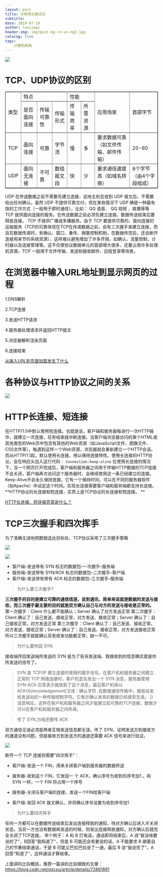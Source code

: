 ```yaml
---
layout: post                          
title: 计网常见面试点                            
subtitle:                             
date: 2019-07-18                      
author: luojiaqi                      
header-img: img/post-bg-re-vs-ng2.jpg 
catalog: true                         
tags:                                 
    计算机网络                             
---
```


![](http://ww1.sinaimg.cn/large/609af245ly1g53yc3b1fzj20lg0batd5.jpg)

# TCP、UDP协议的区别

<table border="1" align="center">
   <tr>
      <td rowspan="2">类型</td>
      <td colspan="3">特点</td>
      <td colspan="2">性能</td>
      <td rowspan="2">应用场景</td>
      <td rowspan="2">首部字节</td>
   </tr>
   <tr>
      <td>是否面向连接</td>
      <td>传输可靠性</td>
      <td>传输形式</td>
      <td>传输效率</td>
      <td>所需资源</td>
   </tr>
   <tr>
      <td>TCP</td>
      <td>面向连接</td>
      <td>可靠</td>
      <td>字节流</td>
      <td>慢</td>
      <td>多</td>
      <td>要求数据可靠（如文件传输、邮件传输）</td>
      <td>20-60</td>
   </tr>
   <tr>
      <td>UDP</td>
      <td>面向无连接</td>
      <td>不可靠</td>
      <td>数组报文段</td>
      <td>快</td>
      <td>少</td>
      <td>要求通信速度高（如域名转换）</td>
      <td>8个字节（由4个字段组成）</td>
   </tr>
</table>

UDP 在传送数据之前不需要先建立连接，远地主机在收到 UDP 报文后，不需要给出任何确认。虽然 UDP 不提供可靠交付，但在某些情况下 UDP 确是一种最有效的工作方式（一般用于即时通信），比如： QQ 语音、 QQ 视频 、直播等等
TCP 提供面向连接的服务。在传送数据之前必须先建立连接，数据传送结束后要释放连接。 TCP 不提供广播或多播服务。由于 TCP 要提供可靠的，面向连接的运输服务（TCP的可靠体现在TCP在传递数据之前，会有三次握手来建立连接，而且在数据传递时，有确认、窗口、重传、拥塞控制机制，在数据传完后，还会断开连接用来节约系统资源），这样难以避免增加了许多开销，如确认，流量控制，计时器以及连接管理等。这不仅使协议数据单元的首部增大很多，还要占用许多处理机资源。TCP 一般用于文件传输、发送和接收邮件、远程登录等场景。 

# 在浏览器中输入URL地址到显示网页的过程

1.DNS解析

2.TCP连接

3.发送HTTP请求

4.服务器处理请求并返回HTTP报文

5.浏览器解析渲染页面

6.连接结束

[从输入URL到页面加载发生了什么](https://segmentfault.com/a/1190000006879700 )

# 各种协议与HTTP协议之间的关系

![](http://ww1.sinaimg.cn/large/609af245ly1g5404rzg57j20hb0or7ek.jpg)

# HTTP长连接、短连接

在HTTP/1.0中默认使用短连接。也就是说，客户端和服务器每进行一次HTTP操作，就建立一次连接，任务结束就中断连接。当客户端浏览器访问的某个HTML或其他类型的Web页中包含有其他的Web资源（如JavaScript文件、图像文件、CSS文件等），每遇到这样一个Web资源，浏览器就会重新建立一个HTTP会话。
而从HTTP/1.1起，默认使用长连接，用以保持连接特性。使用长连接的HTTP协议，会在响应头加入这行代码：
`Connection:keep-alive`
在使用长连接的情况下，当一个网页打开完成后，客户端和服务器之间用于传输HTTP数据的TCP连接不会关闭，客户端再次访问这个服务器时，会继续使用这一条已经建立的连接。Keep-Alive不会永久保持连接，它有一个保持时间，可以在不同的服务器软件（如Apache）中设定这个时间。实现长连接需要客户端和服务端都支持长连接。
**HTTP协议的长连接和短连接，实质上是TCP协议的长连接和短连接。 **

[HTTP长连接、短连接究竟是什么？](https://www.cnblogs.com/gotodsp/p/6366163.html)

# TCP三次握手和四次挥手

为了准确无误地把数据送达目标处，TCP协议采用了三次握手策略 

![](http://ww1.sinaimg.cn/large/609af245ly1g540akv0iuj20pe0dugtq.jpg)

![](http://ww1.sinaimg.cn/large/609af245ly1g540b6x0hqj20dn0cqjte.jpg)

+ 客户端–发送带有 SYN 标志的数据包–一次握手–服务端
+ 服务端–发送带有 SYN/ACK 标志的数据包–二次握手–客户端
+ 客户端–发送带有带有 ACK 标志的数据包–三次握手–服务端 

> 为什么要三次握手?

**三次握手的目的是建立可靠的通信信道，说到通讯，简单来说就是数据的发送与接收，而三次握手最主要的目的就是双方确认自己与对方的发送与接收是正常的。**
第一次握手：Client 什么都不能确认；Server 确认了对方发送正常
第二次握手：Client 确认了：自己发送、接收正常，对方发送、接收正常；Server 确认了：自己接收正常，对方发送正常
第三次握手：Client 确认了：自己发送、接收正常，对方发送、接收正常；Server 确认了：自己发送、接收正常，对方发送接收正常
所以三次握手就能确认双发收发功能都正常，缺一不可。

> 为什么要传回 SYN

接收端传回发送端所发送的 SYN 是为了告诉发送端，我接收到的信息确实就是你所发送的信号了。

> SYN 是 TCP/IP 建立连接时使用的握手信号。在客户机和服务器之间建立正常的 TCP 网络连接时，客户机首先发出一个 SYN 消息，服务器使用 SYN-ACK 应答表示接收到了这个消息，最后客户机再以ACK(Acknowledgement[汉译：确认字符 ,在数据通信传输中，接收站发给发送站的一种传输控制字符。它表示确认发来的数据已经接受无误。 ]）消息响应。这样在客户机和服务器之间才能建立起可靠的TCP连接，数据才可以在客户机和服务器之间传递。 

> 传了 SYN,为啥还要传 ACK

双方通信无误必须是两者互相发送信息都无误。传了 SYN，证明发送方到接收方的通道没有问题，但是接收方到发送方的通道还需要 ACK 信号来进行验证。

![](http://ww1.sinaimg.cn/large/609af245ly1g540duarlnj20ew09b75s.jpg)

断开一个 TCP 连接则需要“四次挥手”：

+ 客户端-发送一个 FIN，用来关闭客户端到服务器的数据传送

+ 服务器-收到这个 FIN，它发回一 个 ACK，确认序号为收到的序号加1 。和 SYN 一样，一个 FIN 将占用一个序号

+ 服务器-关闭与客户端的连接，发送一个FIN给客户端

+ 客户端-发回 ACK 报文确认，并将确认序号设置为收到序号加1

> 为什么要四次挥手

任何一方都可以在数据传送结束后发出连接释放的通知，待对方确认后进入半关闭状态。当另一方也没有数据再发送的时候，则发出连接释放通知，对方确认后就完全关闭了TCP连接。
举个例子：A 和 B 打电话，通话即将结束后，A 说“我没啥要说的了”，B回答“我知道了”，但是 B 可能还会有要说的话，A 不能要求 B 跟着自己的节奏结束通话，于是 B 可能又巴拉巴拉说了一通，最后 B 说“我说完了”，A 回答“知道了”，这样通话才算结束。

上面讲的比较概括，推荐一篇讲的比较细致的文章：
https://blog.csdn.net/qzcsu/article/details/72861891 
